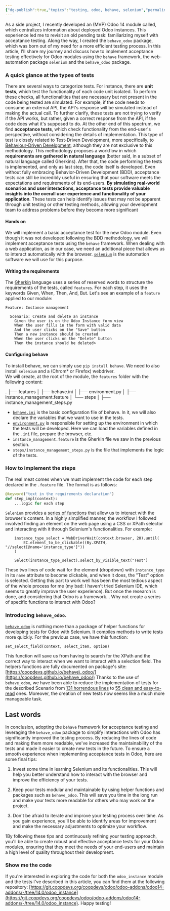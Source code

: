 ```yaml
---
{"dg-publish":true,"topics":"testing, odoo, behave, selenium","permalink":"/odoo/getting-started-with-acceptance-testing-in-odoo-using-behave-and-behave-odoo/","dgPassFrontmatter":true}
---
```


As a side project, I recently developed an (MVP) Odoo 14 module called, which centralizes information about deployed Odoo instances. This experience led me to revisit an old pending task: familiarizing myself with acceptance testing. 
&NewLine;
Along the way, I created the `behave_odoo` package, which was born out of my need for a more efficient testing process. In this article, I'll share my journey and discuss how to implement acceptance testing effectively for Odoo modules using the `behave` framework, the web-automation package `selenium`  and the `behave_odoo` package.

### A quick glance at the types of tests
&NewLine;
There are several ways to categorize tests. For instance, there are **unit tests**, which test the functionality of each code unit isolated. To perform these checks, all functionalities that are necessary but not present in the code being tested are simulated. 
&NewLine;
For example, if the code needs to consume an external API, the API's response will be simulated instead of making the actual call. To further clarify, these tests are not trying to verify if the API works, but rather, given a correct response from the API, if the code does what it's supposed to do.
&NewLine;
At the other end of this spectrum, we find **acceptance tests**, which check functionality from the end-user's perspective, without considering the details of implementation. This type of test is closely related to Test-Driven Development, more specifically, to [Behaviour-Driven Development](https://behave.readthedocs.io/en/stable/philosophy.html), although they are not exclusive to this methodology.
&NewLine;
This methodology proposes a workflow in which **requirements are gathered in natural language** (better said, in a subset of natural language called Gherkins). After that, the code performing the tests is implemented, and only as last step, the code itself is developed.
&NewLine;
Even without fully embracing Behavior-Driven Development (BDD), acceptance tests can still be incredibly useful in ensuring that your software meets the expectations and requirements of its end-users. **By simulating real-world scenarios and user interactions, acceptance tests provide valuable insights into the overall user experience and functionality of your application**. These tests can help identify issues that may not be apparent through unit testing or other testing methods, allowing your development team to address problems before they become more significant
&NewLine;
#### Hands on

We will implement a basic acceptance test for the new Odoo module. Even though it was not developed following the BDD methodology, we will implement acceptance tests using the `behave` framework. When dealing with a web application, as in our case, we need an additional piece that allows us to interact automatically with the browser. [`selenium`](https://www.selenium.dev/) is the automation software we will use for this purpose.
&NewLine;
#### Writing the requirements

The [Gherkin](https://cucumber.io/docs/gherkin/reference/) language uses a series of reserved words to structure the requirements of the tests, called `features`. For each step, it uses the keywords Given, When, Then, And, But.
&NewLine;
Let's see an example of a `feature` applied to our module:
&NewLine;
```gherkin
Feature: Instance management

  Scenario: Create and delete an instance
    Given the user is on the Odoo Instance form view
    When the user fills in the form with valid data
    And the user clicks on the "Save" button
    Then a new instance should be created
    When the user clicks on the "Delete" button
    Then the instance should be deleted>
```
&NewLine;
#### Configuring behave

To install behave, we can simply use `pip install behave`. We need to also install `selenium` and a (Chrom* or Firefox) webdriver.  
&NewLine;
We will create, at the root of the module, the `features` folder with the following content:

.
├── features
│   ├── behave.ini
│   ├── environment.py
│   ├── instance_management.feature
│   └── steps
│       ├── instance_management_steps.py
&NewLine;
- [`behave.ini`](https://git.coopdevs.org/coopdevs/odoo/odoo-addons/odoo14-addons/-/raw/14.0/odoo_instance/features/behave.ini) is the basic configuration file of behave. In it, we will also declare the variables that we want to use in the tests.
- [`environment.py`](https://git.coopdevs.org/coopdevs/odoo/odoo-addons/odoo14-addons/-/raw/14.0/odoo_instance/features/behave.ini) is responsible for setting up the environment in which the tests will be developed. Here we can load the variables defined in the `.ini` file, prepare the browser, etc.
- `instance_management.feature` is the Gherkin file we saw in the previous section.
- `steps/instance_management_steps.py` is the file that implements the logic of the tests.
&NewLine;
### How to implement the steps

The real meat comes when we must implement the code for each step declared in the `.feature` file.
&NewLine;
The format is as follows:
&NewLine;
```python
@keyword("text in the requirements declaration")
def step_impl(context):
    ...logic for each step
```
&NewLine;
`Selenium` provides a [series of functions](https://www.selenium.dev/documentation/webdriver/) that allow us to interact with the browser's content. In a highly simplified manner, the workflow I followed involved finding an element on the web page using a CSS or XPath selector and interacting with it through Selenium's functionalities. For example:
&NewLine;
```
    instance_type_select = WebDriverWait(context.browser, 20).until(
        EC.element_to_be_clickable((By.XPATH, "//select[@name='instance_type']"))
    )
    
    Select(instance_type_select).select_by_visible_text("Test")
```
&NewLine;
These two lines of code wait for the element (dropdown) with `instance_type` in its `name` attribute to become clickable, and when it does, the "Test" option is selected.
&NewLine;
Getting this part to work well has been the most tedious aspect of the whole process for me (my bad: I haven't tried Selenium IDE, which seems to greatly improve the user experience). But once the research is done, and considering that Odoo is a framework... Why not create a series of specific functions to interact with Odoo?
&NewLine;
### Introducing `behave_odoo`.

[`behave_odoo`](https://github.com/coopdevs/behave_odoo) is nothing more than a package of helper functions for developing tests for Odoo with Selenium. It compiles methods to write tests more quickly. For the previous case, we have this function:
&NewLine;
```
set_select_field(context, select_item, option)
```
&NewLine;
This function will save us from having to search for the XPath and the correct way to interact when we want to interact with a selection field.
&NewLine;
The helpers functions are fully documented on package's site: [https://coopdevs.github.io/behave\_odoo/](https://coopdevs.github.io/behave_odoo/)
&NewLine;
Thanks to the use of `behave_odoo`, we have been able to reduce the implementation of tests for the described Scenario from [131 horrendous lines](https://git.coopdevs.org/coopdevs/odoo/odoo-addons/odoo14-addons/-/blob/f3f61384c9616cb49f1fa6b549bf11e84377b817/odoo_instance/features/steps/instance_management_steps.py) to [55 clean and easy-to-read](https://git.coopdevs.org/coopdevs/odoo/odoo-addons/odoo14-addons/-/blob/6a5186fb293feb2f05e1a6a9af2b03b59f242a69/odoo_instance/features/steps/instance_management_steps.py) ones. Moreover, the creation of new tests now seems like a much more manageable task.
&NewLine;
## Last words

In conclusion, adopting the `behave` framework for acceptance testing and leveraging the `behave_odoo` package to simplify interactions with Odoo has significantly improved the testing process. By reducing the lines of code and making them more readable, we've increased the maintainability of the tests and made it easier to create new tests in the future.
&NewLine;
To ensure a smooth experience when implementing acceptance tests in Odoo, here are some final tips:
&NewLine;
1. Invest some time in learning Selenium and its functionalities. This will help you better understand how to interact with the browser and improve the efficiency of your tests.

2. Keep your tests modular and maintainable by using helper functions and packages such as `behave_odoo`. This will save you time in the long run and make your tests more readable for others who may work on the project.

3. Don't be afraid to iterate and improve your testing process over time. As you gain experience, you'll be able to identify areas for improvement and make the necessary adjustments to optimize your workflow.
&NewLine;

1By following these tips and continuously refining your testing approach, you'll be able to create robust and effective acceptance tests for your Odoo modules, ensuring that they meet the needs of your end-users and maintain a high level of quality throughout their development.

### Show me the code
If you're interested in exploring the code for both the `odoo_instance` module and the tests I've described in this article, you can find them at the following repository: [https://git.coopdevs.org/coopdevs/odoo/odoo-addons/odoo14-addons/-/tree/14.0/odoo_instance](https://git.coopdevs.org/coopdevs/odoo/odoo-addons/odoo14-addons/-/tree/14.0/odoo_instance). Happy testing!